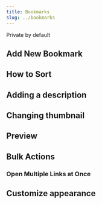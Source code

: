 ```yaml
---
title: Bookmarks
slug: ../bookmarks
---
```


Private by default

## Add New Bookmark

## How to Sort

## Adding a description

## Changing thumbnail

## Preview

## Bulk Actions
### Open Multiple Links at Once

## Customize appearance